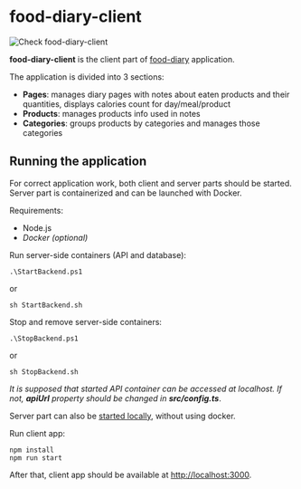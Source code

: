 # food-diary-client

![Check food-diary-client](https://github.com/pkirilin/food-diary-client/workflows/Check%20food-diary-client/badge.svg?branch=master)

**food-diary-client** is the client part of [food-diary](https://github.com/pkirilin/food-diary) application.

The application is divided into 3 sections:

- **Pages**: manages diary pages with notes about eaten products and their quantities, displays calories count for day/meal/product
- **Products**: manages products info used in notes
- **Categories**: groups products by categories and manages those categories

## Running the application

For correct application work, both client and server parts should be started. Server part is containerized and can be launched with Docker.

Requirements:

- Node.js
- _Docker (optional)_

Run server-side containers (API and database):

```shell
.\StartBackend.ps1
```

or

```shell
sh StartBackend.sh
```

Stop and remove server-side containers:

```shell
.\StopBackend.ps1
```

or

```shell
sh StopBackend.sh
```

_It is supposed that started API container can be accessed at localhost. If not, **apiUrl** property should be changed in **src/config.ts**_.

Server part can also be [started locally](https://github.com/pkirilin/food-diary-server), without using docker.

Run client app:

```shell
npm install
npm run start
```

After that, client app should be available at <http://localhost:3000>.

